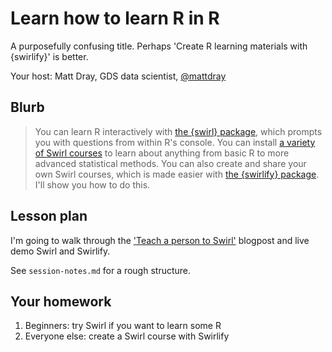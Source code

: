 # Learn how to learn R in R

A purposefully confusing title. Perhaps 'Create R learning materials with {swirlify}' is better.

Your host: Matt Dray, GDS data scientist, [@mattdray](https://twitter.com/mattdray)

## Blurb

>You can learn R interactively with [the {swirl} package](http://swirlstats.com/), which prompts you with questions from within R's console. You can install [a variety of Swirl courses](http://swirlstats.com/scn/) to learn about anything from basic R to more advanced statistical methods. You can also create and share your own Swirl courses, which is made easier with [the {swirlify} package](http://swirlstats.com/swirlify/). I'll show you how to do this.

## Lesson plan

I'm going to walk through the ['Teach a person to Swirl'](https://www.rostrum.blog/2019/05/10/swirlify/) blogpost and live demo Swirl and Swirlify.

See `session-notes.md` for a rough structure.

## Your homework

1. Beginners: try Swirl if you want to learn some R
2. Everyone else: create a Swirl course with Swirlify
